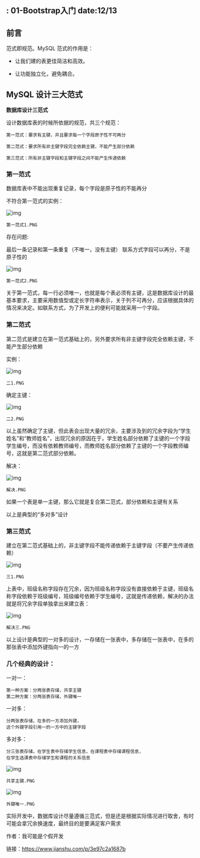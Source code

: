  : 01-Bootstrap入门
date:12/13
---

## 前言

范式即规范。MySQL 范式的作用是：

- 让我们建的表更佳简洁和高效。

- 让功能独立化，避免耦合。

## MySQL 设计三大范式

**数据库设计三范式**

设计数据库表的时候所依据的规范，共三个规范：

```undefined
第一范式：要求有主键，并且要求每一个字段原子性不可再分

第二范式：要求所有非主键字段完全依赖主键，不能产生部分依赖

第三范式：所有非主键字段和主键字段之间不能产生传递依赖
```

### 第一范式

数据库表中不能出现重复记录，每个字段是原子性的不能再分

不符合第一范式的实例：

![img](https:////upload-images.jianshu.io/upload_images/4807654-eab3b56930c4f552.PNG?imageMogr2/auto-orient/strip|imageView2/2/w/587/format/webp)

`第一范式1.PNG`

存在问题:

最后一条记录和第一条重复（不唯一，没有主键）
联系方式字段可以再分，不是原子性的

![img](https:////upload-images.jianshu.io/upload_images/4807654-03cb8c62dabb930c.PNG?imageMogr2/auto-orient/strip|imageView2/2/w/585/format/webp)

`第一范式2.PNG`

关于第一范式，每一行必须唯一，也就是每个表必须有主键，这是数据库设计的最基本要求，主要采用数值型或定长字符串表示，关于列不可再分，应该根据具体的情况来决定。如联系方式，为了开发上的便利可能就采用一个字段。

### 第二范式

第二范式是建立在第一范式基础上的，另外要求所有非主键字段完全依赖主键，不能产生部分依赖

实例：

![img](https:////upload-images.jianshu.io/upload_images/4807654-b922f9c1d1814859.PNG?imageMogr2/auto-orient/strip|imageView2/2/w/586/format/webp)

`二1.PNG`

确定主键：

![img](https:////upload-images.jianshu.io/upload_images/4807654-b94e4f8adcc2f9cd.PNG?imageMogr2/auto-orient/strip|imageView2/2/w/586/format/webp)

`二2.PNG`

以上虽然确定了主键，但此表会出现大量的冗余，主要涉及到的冗余字段为“学生姓名”和“教师姓名”，出现冗余的原因在于，学生姓名部分依赖了主键的一个字段学生编号，而没有依赖教师编号，而教师姓名部分依赖了主键的一个字段教师编号，这就是第二范式部分依赖。

解决：

![img](https:////upload-images.jianshu.io/upload_images/4807654-ef1c439e3cd7e13b.PNG?imageMogr2/auto-orient/strip|imageView2/2/w/580/format/webp)

`解决.PNG`

如果一个表是单一主键，那么它就是复合第二范式，部分依赖和主键有关系

以上是典型的“多对多”设计

### 第三范式

建立在第二范式基础上的，非主键字段不能传递依赖于主键字段（不要产生传递依赖）

![img](https:////upload-images.jianshu.io/upload_images/4807654-c906d1f0cf0c4227.PNG?imageMogr2/auto-orient/strip|imageView2/2/w/586/format/webp)

`三1.PNG`

上表中，班级名称字段存在冗余，因为班级名称字段没有直接依赖于主键，班级名称字段依赖于班级编号，班级编号依赖于学生编号，这就是传递依赖，解决的办法就是将冗余字段单独拿出来建立表：

![img](https:////upload-images.jianshu.io/upload_images/4807654-a6b47b46a606682f.PNG?imageMogr2/auto-orient/strip|imageView2/2/w/593/format/webp)

`解决三.PNG`

以上设计是典型的一对多的设计，一存储在一张表中，多存储在一张表中，在多的那张表中添加外键指向一的一方

### 几个经典的设计：

一对一：

```undefined
第一种方案：分两张表存储，共享主键
第二种方案：分两张表存储，外键唯一
```

一对多：

```undefined
分两张表存储，在多的一方添加外键，
这个外键字段引用一的一方中的主键字段
```

多对多：

```undefined
分三张表存储，在学生表中存储学生信息，在课程表中存储课程信息，
在学生选课表中存储学生和课程的关系信息
```

![img](https:////upload-images.jianshu.io/upload_images/4807654-85473b90ab1feee7.PNG?imageMogr2/auto-orient/strip|imageView2/2/w/528/format/webp)

`共享主键.PNG`

![img](https:////upload-images.jianshu.io/upload_images/4807654-13ec5e1d12a119b0.PNG?imageMogr2/auto-orient/strip|imageView2/2/w/323/format/webp)

`外键唯一.PNG`

实际开发中，数据库设计尽量遵循三范式，但是还是根据实际情况进行取舍，有时可能会拿冗余换速度，最终目的是要满足客户需求

作者：我可能是个假开发

链接：https://www.jianshu.com/p/3e97c2a1687b
